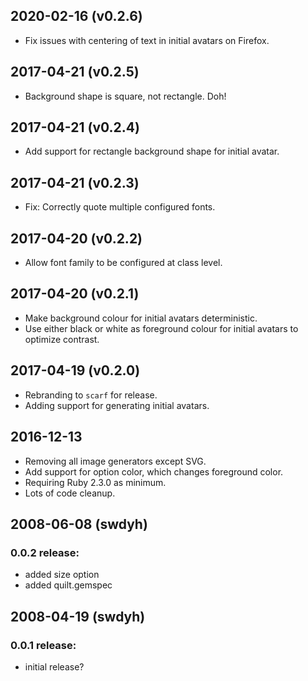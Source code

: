 ## 2020-02-16 (v0.2.6)

- Fix issues with centering of text in initial avatars on Firefox.

## 2017-04-21 (v0.2.5)

- Background shape is square, not rectangle. Doh!

## 2017-04-21 (v0.2.4)

- Add support for rectangle background shape for initial avatar.

## 2017-04-21 (v0.2.3)

- Fix: Correctly quote multiple configured fonts.

## 2017-04-20 (v0.2.2)

- Allow font family to be configured at class level.

## 2017-04-20 (v0.2.1)

- Make background colour for initial avatars deterministic.
- Use either black or white as foreground colour for initial avatars to optimize contrast.

## 2017-04-19 (v0.2.0)

- Rebranding to `scarf` for release.
- Adding support for generating initial avatars.

## 2016-12-13

- Removing all image generators except SVG.
- Add support for option color, which changes foreground color.
- Requiring Ruby 2.3.0 as minimum.
- Lots of code cleanup.

## 2008-06-08 (swdyh)

### 0.0.2 release:

- added size option
- added quilt.gemspec

## 2008-04-19 (swdyh)

### 0.0.1 release:

- initial release?
